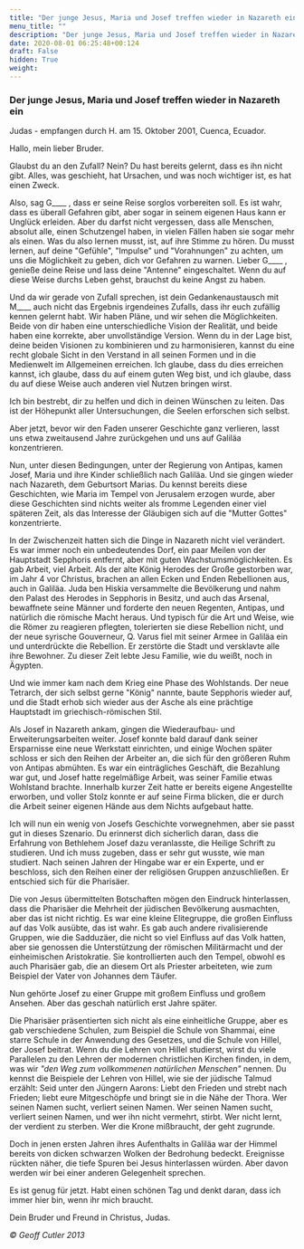 ```yaml
---
title: "Der junge Jesus, Maria und Josef treffen wieder in Nazareth ein"
menu_title: ""
description: "Der junge Jesus, Maria und Josef treffen wieder in Nazareth ein"
date: 2020-08-01 06:25:48+00:124
draft: False
hidden: True
weight:
---
```

### Der junge Jesus, Maria und Josef treffen wieder in Nazareth ein

Judas - empfangen durch H. am 15. Oktober 2001, Cuenca, Ecuador.

Hallo, mein lieber Bruder.

Glaubst du an den Zufall? Nein? Du hast bereits gelernt, dass es ihn nicht gibt. Alles, was geschieht, hat Ursachen, und was noch wichtiger ist, es hat einen Zweck.

Also, sag G____ , dass er seine Reise sorglos vorbereiten soll. Es ist wahr, dass es überall Gefahren gibt, aber sogar in seinem eigenen Haus kann er Unglück erleiden. Aber du darfst nicht vergessen, dass alle Menschen, absolut alle, einen Schutzengel haben, in vielen Fällen haben sie sogar mehr als einen. Was du also lernen musst, ist, auf ihre Stimme zu hören. Du musst lernen, auf deine "Gefühle", "Impulse" und "Vorahnungen" zu achten, um uns die Möglichkeit zu geben, dich vor Gefahren zu warnen. Lieber G____ , genieße deine Reise und lass deine "Antenne" eingeschaltet. Wenn du auf diese Weise durchs Leben gehst, brauchst du keine Angst zu haben.

Und da wir gerade von Zufall sprechen, ist dein Gedankenaustausch mit M____ auch nicht das Ergebnis irgendeines Zufalls, dass ihr euch zufällig kennen gelernt habt. Wir haben Pläne, und wir sehen die Möglichkeiten. Beide von dir haben eine unterschiedliche Vision der Realität, und beide haben eine korrekte, aber unvollständige Version. Wenn du in der Lage bist, deine beiden Visionen zu kombinieren und zu harmonisieren, kannst du eine recht globale Sicht in den Verstand in all seinen Formen und in die Medienwelt im Allgemeinen erreichen. Ich glaube, dass du dies erreichen kannst, ich glaube, dass du auf einem guten Weg bist, und ich glaube, dass du auf diese Weise auch anderen viel Nutzen bringen wirst.

Ich bin bestrebt, dir zu helfen und dich in deinen Wünschen zu leiten. Das ist der Höhepunkt aller Untersuchungen, die Seelen erforschen sich selbst.

Aber jetzt, bevor wir den Faden unserer Geschichte ganz verlieren, lasst uns etwa zweitausend Jahre zurückgehen und uns auf Galiläa konzentrieren.

Nun, unter diesen Bedingungen, unter der Regierung von Antipas, kamen Josef, Maria und ihre Kinder schließlich nach Galiläa. Und sie gingen wieder nach Nazareth, dem Geburtsort Marias. Du kennst bereits diese Geschichten, wie Maria im Tempel von Jerusalem erzogen wurde, aber diese Geschichten sind nichts weiter als fromme Legenden einer viel späteren Zeit, als das Interesse der Gläubigen sich auf die "Mutter Gottes" konzentrierte.

In der Zwischenzeit hatten sich die Dinge in Nazareth nicht viel verändert. Es war immer noch ein unbedeutendes Dorf, ein paar Meilen von der Hauptstadt Sepphoris entfernt, aber mit guten Wachstumsmöglichkeiten. Es gab Arbeit, viel Arbeit. Als der alte König Herodes der Große gestorben war, im Jahr 4 vor Christus, brachen an allen Ecken und Enden Rebellionen aus, auch in Galiläa. Juda ben Hiskia versammelte die Bevölkerung und nahm den Palast des Herodes in Sepphoris in Besitz, und auch das Arsenal, bewaffnete seine Männer und forderte den neuen Regenten, Antipas, und natürlich die römische Macht heraus. Und typisch für die Art und Weise, wie die Römer zu reagieren pflegten, tolerierten sie diese Rebellion nicht, und der neue syrische Gouverneur, Q. Varus fiel mit seiner Armee in Galiläa ein und unterdrückte die Rebellion. Er zerstörte die Stadt und versklavte alle ihre Bewohner. Zu dieser Zeit lebte Jesu Familie, wie du weißt, noch in Ägypten.

Und wie immer kam nach dem Krieg eine Phase des Wohlstands. Der neue Tetrarch, der sich selbst gerne "König" nannte, baute Sepphoris wieder auf, und die Stadt erhob sich wieder aus der Asche als eine prächtige Hauptstadt im griechisch-römischen Stil.

Als Josef in Nazareth ankam, gingen die Wiederaufbau- und Erweiterungsarbeiten weiter. Josef konnte bald darauf dank seiner Ersparnisse eine neue Werkstatt einrichten, und einige Wochen später schloss er sich den Reihen der Arbeiter an, die sich für den größeren Ruhm von Antipas abmühten. Es war ein einträgliches Geschäft, die Bezahlung war gut, und Josef hatte regelmäßige Arbeit, was seiner Familie etwas Wohlstand brachte. Innerhalb kurzer Zeit hatte er bereits eigene Angestellte erworben, und voller Stolz konnte er auf seine Firma blicken, die er durch die Arbeit seiner eigenen Hände aus dem Nichts aufgebaut hatte.

Ich will nun ein wenig von Josefs Geschichte vorwegnehmen, aber sie passt gut in dieses Szenario. Du erinnerst dich sicherlich daran, dass die Erfahrung von Bethlehem Josef dazu veranlasste, die Heilige Schrift zu studieren. Und ich muss zugeben, dass er sehr gut wusste, wie man studiert. Nach seinen Jahren der Hingabe war er ein Experte, und er beschloss, sich den Reihen einer der religiösen Gruppen anzuschließen. Er entschied sich für die Pharisäer.

Die von Jesus übermittelten Botschaften mögen den Eindruck hinterlassen, dass die Pharisäer die Mehrheit der jüdischen Bevölkerung ausmachten, aber das ist nicht richtig. Es war eine kleine Elitegruppe, die großen Einfluss auf das Volk ausübte, das ist wahr. Es gab auch andere rivalisierende Gruppen, wie die Sadduzäer, die nicht so viel Einfluss auf das Volk hatten, aber sie genossen die Unterstützung der römischen Militärmacht und der einheimischen Aristokratie. Sie kontrollierten auch den Tempel, obwohl es auch Pharisäer gab, die an diesem Ort als Priester arbeiteten, wie zum Beispiel der Vater von Johannes dem Täufer.

Nun gehörte Josef zu einer Gruppe mit großem Einfluss und großem Ansehen. Aber das geschah natürlich erst Jahre später.

Die Pharisäer präsentierten sich nicht als eine einheitliche Gruppe, aber es gab verschiedene Schulen, zum Beispiel die Schule von Shammai, eine starre Schule in der Anwendung des Gesetzes, und die Schule von Hillel, der Josef beitrat. Wenn du die Lehren von Hillel studierst, wirst du viele Parallelen zu den Lehren der modernen christlichen Kirchen finden, in dem, was wir *"den Weg zum vollkommenen natürlichen Menschen"* nennen. Du kennst die Beispiele der Lehren von Hillel, wie sie der jüdische Talmud erzählt: Seid unter den Jüngern Aarons: Liebt den Frieden und strebt nach Frieden; liebt eure Mitgeschöpfe und bringt sie in die Nähe der Thora. Wer seinen Namen sucht, verliert seinen Namen. Wer seinen Namen sucht, verliert seinen Namen, und wer ihn nicht vermehrt, stirbt. Wer nicht lernt, der verdient zu sterben. Wer die Krone mißbraucht, der geht zugrunde.

Doch in jenen ersten Jahren ihres Aufenthalts in Galiläa war der Himmel bereits von dicken schwarzen Wolken der Bedrohung bedeckt. Ereignisse rückten näher, die tiefe Spuren bei Jesus hinterlassen würden. Aber davon werden wir bei einer anderen Gelegenheit sprechen.

Es ist genug für jetzt. Habt einen schönen Tag und denkt daran, dass ich immer hier bin, wenn ihr mich braucht.

Dein Bruder und Freund in Christus, Judas.

*© Geoff Cutler 2013*
